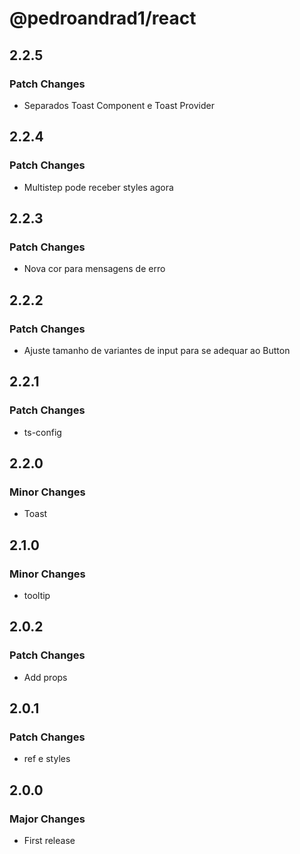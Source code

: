 # @pedroandrad1/react

## 2.2.5

### Patch Changes

- Separados Toast Component e Toast Provider

## 2.2.4

### Patch Changes

- Multistep pode receber styles agora

## 2.2.3

### Patch Changes

- Nova cor para mensagens de erro

## 2.2.2

### Patch Changes

- Ajuste tamanho de variantes de input para se adequar ao Button

## 2.2.1

### Patch Changes

- ts-config

## 2.2.0

### Minor Changes

- Toast

## 2.1.0

### Minor Changes

- tooltip

## 2.0.2

### Patch Changes

- Add props

## 2.0.1

### Patch Changes

- ref e styles

## 2.0.0

### Major Changes

- First release
